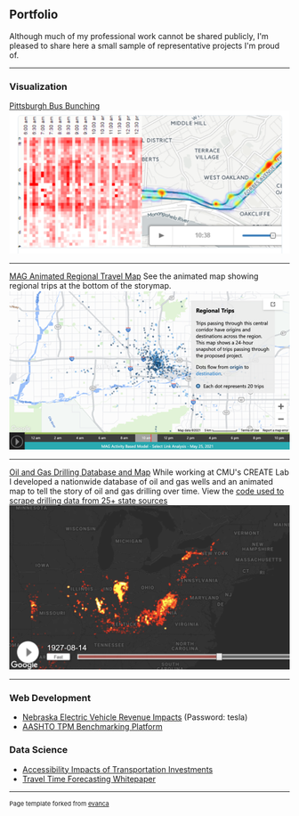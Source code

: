 ## Portfolio

Although much of my professional work cannot be shared publicly, I'm pleased to share here a small sample of representative projects I'm proud of.

---

### Visualization

[Pittsburgh Bus Bunching](/bunching_page)
<img src="images/bunching/bunching_thumbnail.png?raw=true"/>

---
[MAG Animated Regional Travel Map](https://storymaps.arcgis.com/stories/1121f240a00d45a3bd9d2a0e13549c8a)
See the animated map showing regional trips at the bottom of the storymap.
<img src="images/mag_animation_thumbnail.png?raw=true"/>

---
[Oil and Gas Drilling Database and Map](https://cmu-create-lab.github.io/drilling-data-tools/wells-decay.html)
While working at CMU's CREATE Lab I developed a nationwide database of oil and gas wells and an animated map to tell the story of oil and gas drilling over time. View the [code used to scrape drilling data from 25+ state sources](https://github.com/CMU-CREATE-Lab/drilling-data-tools)
<img src="images/wells_thumbnail.png?raw=true"/>

---

### Web Development

- [Nebraska Electric Vehicle Revenue Impacts](https://highstreet.shinyapps.io/ndot-ev-revenue/) (Password: tesla)
- [AASHTO TPM Benchmarking Platform](https://benchmarking.tpm-portal.com/)

### Data Science

- [Accessibility Impacts of Transportation Investments](https://github.com/WFRCAnalytics/ATO-Impact-Tool)
- [Travel Time Forecasting Whitepaper](/pdf/travel_time_forecasting_whitepaper.pdf)


---
<p style="font-size:11px">Page template forked from <a href="https://github.com/evanca/quick-portfolio">evanca</a></p>
<!-- Remove above link if you don't want to attibute -->
